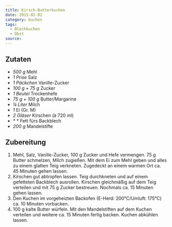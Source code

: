 ```yaml
---
title: Kirsch-Butterkuchen
date: 2015-02-02
category: kuchen
tags: 
  - Blechkuchen
  - Obst
source: 
---
```

## Zutaten
- *500 g*	 Mehl
- *1 Prise* Salz
- *1 Päckchen* Vanille-Zucker
- *100 g + 75 g* Zucker
- *1 Beutel* Trockenhefe
- *75 g + 100 g* Butter/Margarine
- *¼ Liter* Milch
- *1* Ei (Gr. M)
- *2 Gläser* Kirschen (à 720 ml)
- * * Fett fürs Backblech
- *200 g* Mandelstifte

## Zubereitung
1. Mehl, Salz, Vanille-Zucker, 100 g Zucker und Hefe vermengen. 75 g Butter schmelzen, Milch zugießen. Mit dem Ei zum Mehl geben und alles zu einem glatten Teig verkneten.  Zugedeckt an einem warmen Ort ca. 45 Minuten gehen lassen.
2. Kirschen gut abtropfen lassen. Teig durchkneten und auf einem gefetteten Backblech ausrollen. Kirschen gleichmäßig auf dem Teig verteilen und mit 75 g Zucker bestreuen. Nochmals ca. 15 Minuten gehen lassen.
3. Den Kuchen im vorgeheizten Backofen (E-Herd: 200°C/Umluft: 175°C) ca. 10 Minuten vorbacken.
4. 100 g kalte Butter würfeln. Mit den Mandelstiften auf dem Kuchen verteilen und weitere ca. 15 Minuten fertig backen. Kuchen abkühlen lassen.